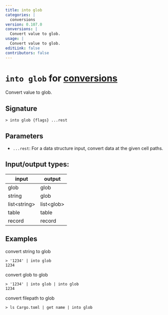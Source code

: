 ```yaml
---
title: into glob
categories: |
  conversions
version: 0.107.0
conversions: |
  Convert value to glob.
usage: |
  Convert value to glob.
editLink: false
contributors: false
---
```

<!-- This file is automatically generated. Please edit the command in https://github.com/nushell/nushell instead. -->

# `into glob` for [conversions](/commands/categories/conversions.md)

<div class='command-title'>Convert value to glob.</div>

## Signature

```> into glob {flags} ...rest```

## Parameters

 -  `...rest`: For a data structure input, convert data at the given cell paths.


## Input/output types:

| input        | output     |
| ------------ | ---------- |
| glob         | glob       |
| string       | glob       |
| list&lt;string&gt; | list&lt;glob&gt; |
| table        | table      |
| record       | record     |
## Examples

convert string to glob
```nu
> '1234' | into glob
1234
```

convert glob to glob
```nu
> '1234' | into glob | into glob
1234
```

convert filepath to glob
```nu
> ls Cargo.toml | get name | into glob

```

